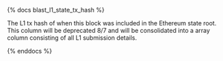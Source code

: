 {% docs blast_l1_state_tx_hash %}

The L1 tx hash of when this block was included in the Ethereum state root. This column will be deprecated 8/7 and will be consolidated into a array column consisting of all L1 submission details.

{% enddocs %}